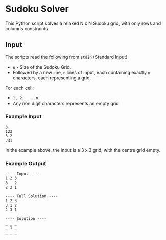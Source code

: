 # Sudoku Solver

This Python script solves a relaxed N x N Sudoku grid, with only rows and columns constraints.

## Input
The scripts read the following from `stdin` (Standard Input)
- `n` - Size of the Sudoku Grid.
- Followed by a new line, `n` lines of input, each containing exactly `n` characters, each representing a grid.

For each cell:
- `1, 2, ... n`.
- Any non digit characters represents an empty grid

### Example Input
```
3
123
3.2
231
```

In the example above, the input is a 3 x 3 grid, with the centre grid empty.

### Example Output
```
---- Input ----
1 2 3
3 _ 2
2 3 1

---- Full Solution ----
1 2 3
3 1 2
2 3 1

---- Solution ----
_ _ _
_ 1 _
_ _ _
```
